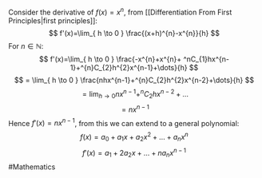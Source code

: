 Consider the derivative of $f(x)=x^{n}$, from [[Differentiation From First Principles|first principles]]:
$$
f'(x)=\lim_{ h \to 0 } \frac{(x+h)^{n}-x^{n}}{h}
$$
For $n \in \mathbb{N}$:
$$
f'(x)=\lim_{ h \to 0 } \frac{-x^{n}+x^{n}+ ^nC_{1}hx^{n-1}+^{n}C_{2}h^{2}x^{n-1}+\dots}{h}
$$
$$
= \lim_{ h \to 0 } \frac{nhx^{n-1}+^{n}C_{2}h^{2}x^{n-2}+\dots}{h}
$$
$$
=\lim_{ h \to 0 } nx^{n-1}+^{n}C_{2}hx^{n-2}+\dots
$$
$$
=nx^{n-1}
$$
Hence $f'(x)=nx^{n-1}$, from this we can extend to a general polynomial:
$$
f(x)=a_{0}+a_{1}x+a_{2}x^{2}+\dots+a_{n}x^{n}
$$
$$
f'(x) = a_{1}+2a_{2}x+\dots+na_{n}x^{n-1}
$$
#Mathematics